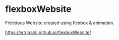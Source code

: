 # flexboxWebsite

Ficticious Website created using flexbox & animation.

https://wtrinaldi.github.io/flexboxWebsite/
